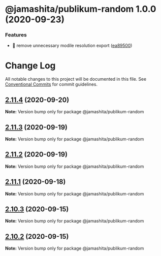 # @jamashita/publikum-random 1.0.0 (2020-09-23)


### Features

* 🎸 remove unnecessary modile resolution export ([ea89500](https://github.com/jamashita/publikum/commit/ea89500cfcef3aa2f34eea7558a3f05901bdd55e))

# Change Log

All notable changes to this project will be documented in this file.
See [Conventional Commits](https://conventionalcommits.org) for commit guidelines.

## [2.11.4](https://github.com/jamashita/publikum/compare/v2.11.3...v2.11.4) (2020-09-20)

**Note:** Version bump only for package @jamashita/publikum-random





## [2.11.3](https://github.com/jamashita/publikum/compare/v2.12.0...v2.11.3) (2020-09-19)

**Note:** Version bump only for package @jamashita/publikum-random





## [2.11.2](https://github.com/jamashita/publikum/compare/v2.12.0...v2.11.2) (2020-09-19)

**Note:** Version bump only for package @jamashita/publikum-random





## [2.11.1](https://github.com/jamashita/publikum.git/packages/random/compare/v2.11.0...v2.11.1) (2020-09-18)

**Note:** Version bump only for package @jamashita/publikum-random





## [2.10.3](https://github.com/jamashita/publikum.git/packages/random/compare/v2.10.2...v2.10.3) (2020-09-15)

**Note:** Version bump only for package @jamashita/publikum-random





## [2.10.2](https://github.com/jamashita/publikum.git/packages/random/compare/v2.10.1...v2.10.2) (2020-09-15)

**Note:** Version bump only for package @jamashita/publikum-random
